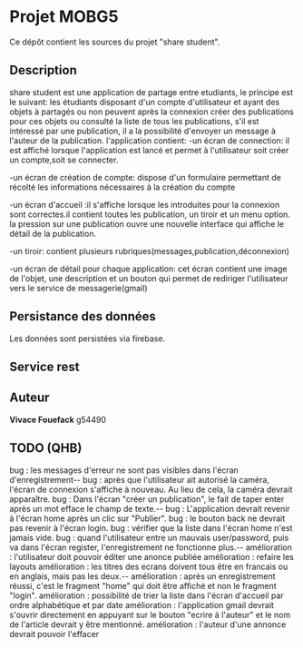 # Projet MOBG5

Ce dépôt contient les sources du projet "share student".

## Description

share student est une application de partage entre etudiants, le principe est le suivant:
les étudiants disposant d'un compte d'utilisateur et ayant des objets à partagés ou non peuvent après la connexion
créer des publications pour ces objets ou consulté la liste de tous les publications, s'il est intéressé par une publication, il a
la possibilité d'envoyer un message à l'auteur de la publication.
l'application contient:
-un écran de connection: il est affiché lorsque l'application est lancé et permet à l'utilisateur soit créer un compte,soit se connecter.

-un écran de création de compte: dispose d'un formulaire permettant de récolté les informations nécessaires à la création du compte

-un écran d'accueil :il s'affiche lorsque les introduites pour la connexion sont correctes.il contient toutes les publication, un tiroir et un menu option.
la pression sur une publication ouvre une nouvelle interface qui affiche le détail de la publication.

-un tiroir: contient plusieurs rubriques(messages,publication,déconnexion)

-un écran de détail pour chaque application: cet écran contient une image de l'objet, une description et un bouton qui permet de rediriger l'utilisateur vers le service 
de messagerie(gmail)

## Persistance des données

Les données sont persistées via firebase.

## Service rest


## Auteur
**Vivace Fouefack** g54490

## TODO (QHB)
bug : les messages d'erreur ne sont pas visibles dans l'écran d'enregistrement--
bug : après que l'utilisateur ait autorisé la caméra, l'écran de connexion s'affiche à nouveau. Au lieu de cela, la caméra devrait apparaître. 
bug : Dans l'écran "créer un publication", le fait de taper enter après un mot efface le champ de texte.-- 
bug : L'application devrait revenir à l'écran home après un clic sur "Publier".
bug : le bouton back ne devrait pas revenir à l'écran login. 
bug : vérifier que la liste dans l'écran home n'est jamais vide. 
bug : quand l'utilisateur entre un mauvais user/password, puis va dans l'écran register, l'enregistrement ne fonctionne plus.--
amélioration : l'utilisateur doit pouvoir éditer une anonce publiée
amélioration : refaire les layouts
amélioration : les titres des ecrans doivent tous être en francais ou en anglais, mais pas les deux.-- 
amélioration : après un enregistrement réussi, c'est le fragment "home" qui doit être affiché et non le fragment "login".
amélioration : possibilité de trier la liste dans l'écran d'accueil par ordre alphabétique et par date
amélioration : l'application gmail devrait s'ouvrir directement en appuyant sur le bouton "ecrire à l'auteur" et le nom de l'article devrait y être mentionné. 
amélioration : l'auteur d'une annonce devrait pouvoir l'effacer


